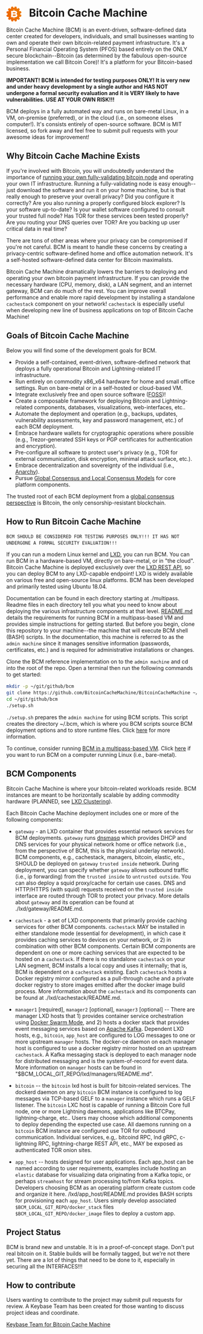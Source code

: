 
# <img src="./resources/bcmlogo_super_small.png" alt="Bitcoin Cache Machine Logo" style="float: left; margin-right: 20px;" /> Bitcoin Cache Machine

Bitcoin Cache Machine (BCM) is an event-driven, software-defined data center created for developers, individuals, and small businesses wanting to own and operate their own bitcoin-related payment infrastructure. It's a Personal Financial Operating System (PFOS) based entirely on the ONLY secure blockchain--Bitcoin (as determined by the fabulous open-source implementation we call Bitcoin Core)! It's a platform for your Bitcoin-based business.

**IMPORTANT! BCM is intended for testing purposes ONLY! It is very new and under heavy development by a single author and HAS NOT undergone a formal security evaluation and it is VERY likely to have vulnerabilities. USE AT YOUR OWN RISK!!!**

BCM deploys in a fully automated way and runs on bare-metal Linux, in a VM, on-premise (preferred), or in the cloud (i.e., on someone elses computer!). It's consists entirely of open-source software. BCM is MIT licensed, so fork away and feel free to submit pull requests with your awesome ideas for improvement!

## Why Bitcoin Cache Machine Exists

If you're involved with Bitcoin, you will undoubtedly understand the importance of [running your own fully-validating bitcoin node](https://medium.com/@lopp/securing-your-financial-sovereignty-3af6fe834603) and operating your own IT infrastructure. Running a fully-validating node is easy enough--just download the software and run it on your home machine, but is that really enough to preserve your overall privacy? Did you configure it correctly? Are you also running a properly configured block explorer? Is your software up-to-date? Is your wallet software configured to consult your trusted full node? Has TOR for these services been tested properly? Are you routing your DNS queries over TOR? Are you backing up user critical data in real time?

There are tons of other areas where your privacy can be compromised if you're not careful. BCM is meant to handle these concerns by creating a privacy-centric software-defined home and office automation network. It's a self-hosted software-defined data center for Bitcoin maximalists.

Bitcoin Cache Machine dramatically lowers the barriers to deploying and operating your own bitcoin payment infrastructure. If you can provide the necessary hardware (CPU, memory, disk), a LAN segment, and an internet gateway, BCM can do much of the rest. You can improve overall performance and enable more rapid development by installing a standalone `cachestack` component on your network! `cachestack` is especially useful when developing new line of business applications on top of Bitcoin Cache Machine!

## Goals of Bitcoin Cache Machine

Below you will find some of the development goals for BCM.

* Provide a self-contained, event-driven, software-defined network that deploys a fully operational Bitcoin and Lightning-related IT infrastructure.
* Run entirely on commodity x86_x64 hardware for home and small office settings. Run on bare-metal or in a self-hosted or cloud-based VM.
* Integrate exclusively free and open source software ([FOSS](https://en.wikipedia.org/wiki/Free_and_open-source_software))!
* Create a composable framework for deploying Bitcoin and Lightning-related components, databases, visualizations, web-interfaces, etc..
* Automate the deployment and operation (e.g., backups, updates, vulnerability assessments, key and password management, etc.) of each BCM deployment.
* Embrace hardware wallets for cryptographic operations where possible (e.g., Trezor-generated SSH keys or PGP certificates for authentication and encryption).
* Pre-configure all software to protect user's privacy (e.g., TOR for external communication, disk encryption, minimal attack surface, etc.).
* Embrace decentralization and sovereignty of the individual (i.e., [Anarchy](https://en.wikipedia.org/wiki/Anarchy)).
* Pursue [Global Consensus and Local Consensus Models](https://twitter.com/SarahJamieLewis/status/1016832509709914112) for core platform components.

The trusted root of each BCM deployment from a [global consensus perspective](https://fieldnotes.resistant.tech/dags-and-decentralization/) is Bitcoin, the only censorship-resistant blockchain.

## How to Run Bitcoin Cache Machine

`BCM SHOULD BE CONSIDERED FOR TESTING PURPOSES ONLY!!! IT HAS NOT UNDERGONE A FORMAL SECURITY EVALUATION!!!`

If you can run a modern Linux kernel and [LXD](https://linuxcontainers.org/lxd/), you can run BCM. You can run BCM in a hardware-based VM, directly on bare-metal, or in "the cloud". Bitcoin Cache Machine is deployed exclusively over the [LXD REST API](https://github.com/lxc/lxd/blob/master/doc/rest-api.md), so you can deploy BCM to any LXD-capable endpoint! LXD is widely available on various free and open-source linux platforms. BCM has been developed and primarily tested using Ubuntu 18.04.

Documentation can be found in each directory starting at ./multipass. Readme files in each directory tell you what you need to know about deploying the various infrastructure components at that level. [README.md](./multipass/README.md) details the requirements for running BCM in a multipass-based VM and provides simple instructions for getting started. But before you begin, clone this repository to your machine--the machine that will execute BCM shell (BASH) scripts. In the documentation, this machine is referred to as the `admin machine` since it manages sensitive information (passwords, certificates, etc.) and is required for administrative installations or changes.

Clone the BCM reference implementation on to the `admin machine` and cd into the root of the repo. Open a terminal then run the following commands to get started:

```bash
mkdir -p ~/git/github/bcm
git clone https://github.com/BitcoinCacheMachine/BitcoinCacheMachine ~/git/github/bcm
cd ~/git/github/bcm
./setup.sh
```

`./setup.sh` prepares the `admin machine` for using BCM scripts. This script creates the directory ~/.bcm, which is where you BCM scripts source BCM deployment options and to store runtime files. Click [here](./resources/README.md) for more information.

To continue, consider running [BCM in a multipass-based VM](./multipass). Click [here](./docs/installation/baremetal.md) if you want to run BCM on a computer running Linux (i.e., bare-metal).

## BCM Components

Bitcoin Cache Machine is where your bitcoin-related workloads reside. BCM instances are meant to be horizontally scalable by adding commodity hardware (PLANNED, see [LXD Clustering](https://lxd.readthedocs.io/en/latest/clustering/)).

Each Bitcoin Cache Machine deployment includes one or more of the following components:

* `gateway` - an LXD container that provides essential network services for BCM deployments. `gateway` runs [dnsmasq](http://www.thekelleys.org.uk/dnsmasq/doc.html) which provides DHCP and DNS services for your physical network home or office network (i.e., from the perspective of BCM, this is the physical underlay network). BCM components, e.g., cachestack, managers, bitcoin, elastic, etc., SHOULD be deployed on `gateway` `trusted inside` network. During deployment, you can specify whether `gateway` allows outbound traffic (i.e., ip forwarding) from the `trusted inside` to `untrusted outside`. You can also deploy a squid proxy/cache for certain use cases. DNS and HTTP/HTTPS (with squid) requests received on the `trusted inside` interface are routed through TOR to protect your privacy. More details about `gateway` and its operation can be found at ./lxd/gateway/README.md.

* `cachestack` - a set of LXD components that primarily provide caching services for other BCM components. `cachestack` MAY be installed in either standalone mode  (essential for development), in which case it provides caching services to devices on your network, or 2) in combination with other BCM components. Certain BCM components are dependent on one or more caching services that are expected to be hosted on a `cachestack`. If there is no standalone `cachestack` on your LAN segment, BCM installs a local copy and uses it internally; that is, BCM is dependent on a `cachestack` existing. Each `cachestack` hosts a Docker registry mirror configured as a pull-through cache and a private docker registry to store images emitted after the docker image build process.  More information about the `cachestack` and its components can be found at ./lxd/cachestack/README.md.

* `manager1` [required], `manager2` [optional], `manager3` [optional] -- There are manager LXD hosts that 1) provides container service orchestration using [Docker Swarm Mode](https://docs.docker.com/engine/swarm/), and 2) hosts a docker stack that provides event messaging services based on [Apache Kafka](https://kafka.apache.org/). Dependent LXD hosts, e.g., `bitcoin`, `app_host` are configured to LOG messages to one or more upstream `manager` hosts. The docker-ce daemon on each manager host is configured to use a docker registry mirror hosted on an upstream `cachestack`. A Kafka messaging stack is deployed to each manager node for distributed messaging and is the system-of-record for event data. More information on `manager` hosts can be found in "$BCM_LOCAL_GIT_REPO/lxd/managers/README.md".

* `bitcoin` -- the `bitcoin` lxd host is built for bitcoin-related services. The dockerd daemon on any `bitcoin` BCM instance is configured to log messages via TCP-based GELF to a `manager` instance which runs a GELF listener. The `bitcoin` LXC host is capable of running a Bitcoin Core full node, one or more Lightning daemons, applications like BTCPay, lightning-charge, etc.. Users may choose which additional components to deploy depending the expected use case. All daemons running on a `bitcoin` BCM instance are configured use TOR for outbound communication. Individual services, e.g,. bitcoind RPC, lnd gRPC, c-lightning RPC, lightning-charge REST API, etc., MAY be exposed as authenticated TOR onion sites.

* `app_host` -- hosts designed for user applications. Each app_host can be named according to user requirements, examples include hosting an `elastic` database for visualizing data originating from a Kafka topic, or perhaps `streamhost` for stream processing to/from Kafka topics. Developers choosing BCM as an operating platform create custom code and organize it here. /lxd/app_host/README.md provides BASH scripts for provisioning each `app_host`. Users simply develop associated `$BCM_LOCAL_GIT_REPO/docker_stack` files `$BCM_LOCAL_GIT_REPO/docker_image` files to deploy a custom app.

## Project Status

BCM is brand new and unstable. It is in a proof-of-concept stage. Don't put real bitcoin on it. Stable builds will be formally tagged, but we're not there yet. There are a lot of things that need to be done to it, especially in securing all the INTERFACES!!!

## How to contribute

Users wanting to contribute to the project may submit pull requests for review. A Keybase Team has been created for those wanting to discuss project ideas and coordinate.

[Keybase Team for Bitcoin Cache Machine](https://keybase.io/team/btccachemachine)